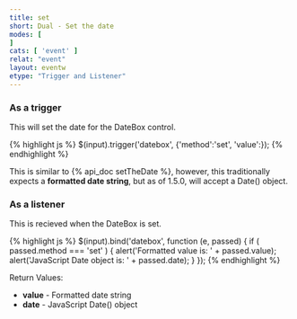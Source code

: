 ```yaml
---
title: set
short: Dual - Set the date
modes: [
]
cats: [ 'event' ]
relat: "event"
layout: eventw
etype: "Trigger and Listener"
---
```


### As a trigger

This will set the date for the DateBox control.

{% highlight js %}
$(input).trigger('datebox', {'method':'set', 'value':<STR Date>});
{% endhighlight %}

This is similar to {% api_doc setTheDate %}, however, this traditionally expects a 
**formatted date string**, but as of 1.5.0, will accept a Date() object.

### As a listener

This is recieved when the DateBox is set.

{% highlight js %}
$(input).bind('datebox', function (e, passed) { 
  if ( passed.method === 'set' ) {
    alert('Formatted value is: ' + passed.value);
    alert('JavaScript Date object is: ' + passed.date);
  }
});
{% endhighlight %}

Return Values:

 - **value** - Formatted date string
 - **date** - JavaScript Date() object
